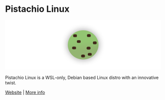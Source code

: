 # Pistachio Linux

<img src="https://github.com/PistachioLinux/.github/blob/main/profile/pistachiobanner.png" />

Pistachio Linux is a WSL-only, Debian based Linux distro with an innovative twist.

[Website](https://linux.pistasjis.net) | [More info](https://github.com/PistachioLinux/PistachioLinux)
